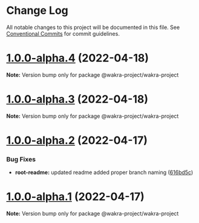 # Change Log

All notable changes to this project will be documented in this file.
See [Conventional Commits](https://conventionalcommits.org) for commit guidelines.

# [1.0.0-alpha.4](https://github.com/rem029/wakra-project/compare/v1.0.0-alpha.3...v1.0.0-alpha.4) (2022-04-18)

**Note:** Version bump only for package @wakra-project/wakra-project





# [1.0.0-alpha.3](https://github.com/rem029/wakra-project/compare/v1.0.0-alpha.2...v1.0.0-alpha.3) (2022-04-18)

**Note:** Version bump only for package @wakra-project/wakra-project





# [1.0.0-alpha.2](https://github.com/rem029/wakra-project/compare/v1.0.0-alpha.1...v1.0.0-alpha.2) (2022-04-17)


### Bug Fixes

* **root-readme:** updated readme added proper branch naming ([616bd5c](https://github.com/rem029/wakra-project/commit/616bd5cddd40e36add1958a5bf52094e95e44112))






# [1.0.0-alpha.1](https://github.com/rem029/wakra-project/compare/v1.0.0-alpha.0...v1.0.0-alpha.1) (2022-04-17)

**Note:** Version bump only for package @wakra-project/wakra-project
